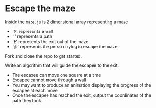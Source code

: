 # Escape the maze

Inside the `maze.js` is  2 dimensional array representing a maze

- 'X' represents a wall
- ' ' represents a path
- 'E' represents the exit out of the maze
- '@' represents the person trying to escape the maze

Fork and clone the repo to get started.

Write an algorithm that will guide the escapee to the exit.

- The escapee can move one square at a time
- Escapee cannot move through a wall
- You may want to produce an animation displaying the progress of the escapee at each move
- Once the escapee has reached the exit, output the coordinates of the path they took
